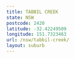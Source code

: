 ```yaml
---
title: TABBIL CREEK
state: NSW
postcode: 2420
latitude: -32.42249509
longitude: 151.7323463
url: /nsw/tabbil-creek/
layout: suburb
---
```


